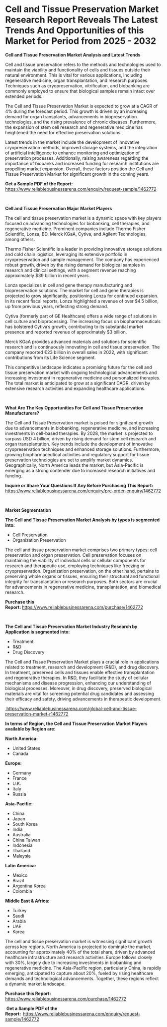 <p><h1>Cell and Tissue Preservation Market Research Report Reveals The Latest Trends And Opportunities of this Market for Period from 2025 - 2032</h1></p><p><strong>Cell and Tissue Preservation Market Analysis and Latest Trends</strong></p>
<p><p>Cell and tissue preservation refers to the methods and technologies used to maintain the viability and functionality of cells and tissues outside their natural environment. This is vital for various applications, including regenerative medicine, organ transplantation, and research purposes. Techniques such as cryopreservation, vitrification, and biobanking are commonly employed to ensure that biological samples remain intact over extended periods.</p><p>The Cell and Tissue Preservation Market is expected to grow at a CAGR of 4% during the forecast period. This growth is driven by an increasing demand for organ transplants, advancements in biopreservation technologies, and the rising prevalence of chronic diseases. Furthermore, the expansion of stem cell research and regenerative medicine has heightened the need for effective preservation solutions.</p><p>Latest trends in the market include the development of innovative cryopreservation methods, improved storage systems, and the integration of artificial intelligence to enhance monitoring and optimization of preservation processes. Additionally, raising awareness regarding the importance of biobanks and increased funding for research institutions are propelling market expansion. Overall, these factors position the Cell and Tissue Preservation Market for significant growth in the coming years.</p></p>
<p><strong>Get a Sample PDF of the Report:&nbsp;</strong> <a href="https://www.reliablebusinessarena.com/enquiry/request-sample/1462772?utm_campaign=2188&utm_medium=2&utm_source=Github&utm_content=ia&utm_term=13042025&utm_id=cell-and-tissue-preservation">https://www.reliablebusinessarena.com/enquiry/request-sample/1462772</a></p>
<p>&nbsp;</p>
<p><strong>Cell and Tissue Preservation Major Market Players</strong></p>
<p><p>The cell and tissue preservation market is a dynamic space with key players focused on advancing technologies for biobanking, cell therapies, and regenerative medicine. Prominent companies include Thermo Fisher Scientific, Lonza, BD, Merck KGaA, Cytiva, and Agilent Technologies, among others.</p><p>Thermo Fisher Scientific is a leader in providing innovative storage solutions and cold chain logistics, leveraging its extensive portfolio in cryopreservation and sample management. The company has experienced robust growth, driven by the rising demand for biological samples in research and clinical settings, with a segment revenue reaching approximately $39 billion in recent years.</p><p>Lonza specializes in cell and gene therapy manufacturing and biopreservation solutions. The market for cell and gene therapies is projected to grow significantly, positioning Lonza for continued expansion. In its recent fiscal reports, Lonza highlighted a revenue of over $4.5 billion, up from previous years, reflecting strong demand.</p><p>Cytiva (formerly part of GE Healthcare) offers a wide range of solutions in cell culture and bioprocessing. The increasing focus on biopharmaceuticals has bolstered Cytiva’s growth, contributing to its substantial market presence and reported revenue of approximately $3 billion.</p><p>Merck KGaA provides advanced materials and solutions for scientific research and is continuously innovating in cell and tissue preservation. The company reported €23 billion in overall sales in 2022, with significant contributions from its Life Science segment.</p><p>This competitive landscape indicates a promising future for the cell and tissue preservation market with ongoing technological advancements and increasing investment in regenerative medicine and personalized therapies. The total market is anticipated to grow at a significant CAGR, driven by extensive research activities and expanding healthcare applications.</p></p>
<p>&nbsp;</p>
<p><strong>What Are The Key Opportunities For Cell and Tissue Preservation Manufacturers?</strong></p>
<p><p>The Cell and Tissue Preservation market is poised for significant growth due to advancements in biobanking, regenerative medicine, and increasing investments in cell-based therapies. By 2028, the market is projected to surpass USD 4 billion, driven by rising demand for stem cell research and organ transplantation. Key trends include the development of innovative cryopreservation techniques and enhanced storage solutions. Furthermore, growing biopharmaceutical activities and regulatory support for tissue preservation technologies are set to amplify market dynamics. Geographically, North America leads the market, but Asia-Pacific is emerging as a strong contender due to increased research initiatives and funding.</p></p>
<p><strong>Inquire or Share Your Questions If Any Before Purchasing This Report:</strong> <a href="https://www.reliablebusinessarena.com/enquiry/pre-order-enquiry/1462772?utm_campaign=2188&utm_medium=2&utm_source=Github&utm_content=ia&utm_term=13042025&utm_id=cell-and-tissue-preservation">https://www.reliablebusinessarena.com/enquiry/pre-order-enquiry/1462772</a></p>
<p>&nbsp;</p>
<p><strong>Market Segmentation</strong></p>
<p><strong>The Cell and Tissue Preservation Market Analysis by types is segmented into:</strong></p>
<p><ul><li>Cell Preservation</li><li>Organization Preservation</li></ul></p>
<p><p>The cell and tissue preservation market comprises two primary types: cell preservation and organ preservation. Cell preservation focuses on maintaining the viability of individual cells or cellular components for research and therapeutic use, employing techniques like freezing or cryopreservation. Organization preservation, on the other hand, pertains to preserving whole organs or tissues, ensuring their structural and functional integrity for transplantation or research purposes. Both sectors are crucial for advancements in regenerative medicine, transplantation, and biomedical research.</p></p>
<p><strong>Purchase this Report:&nbsp;</strong><a href="https://www.reliablebusinessarena.com/purchase/1462772?utm_campaign=2188&utm_medium=2&utm_source=Github&utm_content=ia&utm_term=13042025&utm_id=cell-and-tissue-preservation">https://www.reliablebusinessarena.com/purchase/1462772</a></p>
<p>&nbsp;</p>
<p><strong>The Cell and Tissue Preservation Market Industry Research by Application is segmented into:</strong></p>
<p><ul><li>Treatment</li><li>R&D</li><li>Drug Discovery</li></ul></p>
<p><p>The Cell and Tissue Preservation Market plays a crucial role in applications related to treatment, research and development (R&D), and drug discovery. In treatment, preserved cells and tissues enable effective transplantation and regenerative therapies. In R&D, they facilitate the study of cellular mechanisms and disease progression, enhancing our understanding of biological processes. Moreover, in drug discovery, preserved biological materials are vital for screening potential drug candidates and assessing their efficacy and safety, driving advancements in therapeutic development.</p></p>
<p><a href="https://www.reliablebusinessarena.com/global-cell-and-tissue-preservation-market-r1462772?utm_campaign=2188&utm_medium=2&utm_source=Github&utm_content=ia&utm_term=13042025&utm_id=cell-and-tissue-preservation">&nbsp;https://www.reliablebusinessarena.com/global-cell-and-tissue-preservation-market-r1462772</a></p>
<p><strong>In terms of Region, the Cell and Tissue Preservation Market Players available by Region are:</strong></p>
<p>
    <p> <strong> North America: </strong>
        <ul>
            <li>United States</li>
            <li>Canada</li>
        </ul>
        </p> 
    <p> <strong> Europe: </strong>
        <ul>
            <li>Germany</li>
            <li>France</li>
            <li>U.K.</li>
            <li>Italy</li>
            <li>Russia</li>
        </ul>
        </p> 
    <p> <strong> Asia-Pacific: </strong>
        <ul>
            <li>China</li>
            <li>Japan</li>
            <li>South Korea</li>
            <li>India</li>
            <li>Australia</li>
            <li>China Taiwan</li>
            <li>Indonesia</li>
            <li>Thailand</li>
            <li>Malaysia</li>
        </ul>
        </p> 
    <p> <strong> Latin America: </strong>
        <ul>
            <li>Mexico</li>
            <li>Brazil</li>
            <li>Argentina Korea</li>
            <li>Colombia</li>
        </ul>
        </p> 
    <p> <strong> Middle East & Africa: </strong>
        <ul>
            <li>Turkey</li>
            <li>Saudi</li>
            <li>Arabia</li>
            <li>UAE</li>
            <li>Korea</li>
        </ul>
    </p>
    </p>
<p><p>The cell and tissue preservation market is witnessing significant growth across key regions. North America is projected to dominate the market, accounting for approximately 40% of the total share, driven by advanced healthcare infrastructure and research activities. Europe follows closely with 30%, largely due to increasing investments in biobanking and regenerative medicine. The Asia-Pacific region, particularly China, is rapidly emerging, anticipated to capture about 20%, fueled by rising healthcare demands and technological advancements. Together, these regions reflect a dynamic market landscape.</p></p>
<p><strong>Purchase this Report: </strong><a href="https://www.reliablebusinessarena.com/purchase/1462772?utm_campaign=2188&utm_medium=2&utm_source=Github&utm_content=ia&utm_term=13042025&utm_id=cell-and-tissue-preservation">https://www.reliablebusinessarena.com/purchase/1462772</a></p>
<p>&nbsp;<strong>Get a Sample PDF of the Report:&nbsp;&nbsp;</strong><a href="https://www.reliablebusinessarena.com/enquiry/request-sample/1462772?utm_campaign=2188&utm_medium=2&utm_source=Github&utm_content=ia&utm_term=13042025&utm_id=cell-and-tissue-preservation">https://www.reliablebusinessarena.com/enquiry/request-sample/1462772</a></p>
<p><strong></strong></p>
<p><p></p><p></p><p></p></p>